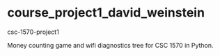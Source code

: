 # course_project1_david_weinstein
 csc-1570-project1

Money counting game and wifi diagnostics tree for CSC 1570 in Python.
